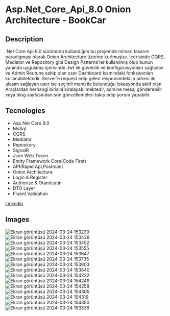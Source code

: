 # Asp.Net_Core_Api_8.0 Onion Architecture - BookCar

## Description <br/>
.Net Core Api 8.0 sürümünü kullandığım bu projemde mimari tasarım paradigması olarak Onion Architecture üzerine kurlmuştur. İçerisinde CQRS, Mediator ve Repository gibi Design Patterns'ler
kullanılmış olup bunun yanında uygulama içerisinde Jwt ile güvenlik ve konfigürasyonları sağlanan ve Admin Routune sahip olan user Dashboard kısmındaki fonksiyonları kullanabilektedir.
Server'e request edip gelen responsedeki ıp adresi ile ulaşım sağlayan user ise seçimli menü ile bulunduğu lokasyonda aktif olan Araçlardan herhangi birisini kiralayabilmektedir,
admine mesaj gönderebilir veya blog sayfasından son güncellemeleri takip edip yorum yapabilir.

## Tecnologies <br/>
+ Asp.Net Core 8.0<br/>
+ MsSql<br/>
+ CQRS<br/>
+ Mediator<br/>
+ Repository<br/>
+ SignalR<br/>
+ Json Web Token<br/>
+ Entity Framework Core(Code First)<br/>
+ API(Rapid Api,Postman)<br/>
+ Onion Architecture<br/>
+ Login & Register<br/>
+ Authorize & Otanticatin<br/>
+ DTO Layer<br/>
+ Fluent Validation<br/>

[Linkedln](https://www.linkedin.com/in/tun%C3%A7-%C3%A7inda%C5%9F-a1b919254/)

## Images <br/>
![Ekran görüntüsü 2024-03-24 153239](https://github.com/Tunc4532/Udemy_CarBook_MyProject/assets/121084967/539ba1ac-8529-41a5-97e2-e73b8b81a718)
![Ekran görüntüsü 2024-03-24 153439](https://github.com/Tunc4532/Udemy_CarBook_MyProject/assets/121084967/98aec9db-2958-41ef-b43e-fd41f32807cd)
![Ekran görüntüsü 2024-03-24 153452](https://github.com/Tunc4532/Udemy_CarBook_MyProject/assets/121084967/a87c812d-5810-4673-817e-541c1654c599)
![Ekran görüntüsü 2024-03-24 153555](https://github.com/Tunc4532/Udemy_CarBook_MyProject/assets/121084967/015054ab-b664-48e5-8e52-d85e95a66ccf)
![Ekran görüntüsü 2024-03-24 153647](https://github.com/Tunc4532/Udemy_CarBook_MyProject/assets/121084967/cfa19298-ca68-4ba6-887b-41cc5e936f6f)
![Ekran görüntüsü 2024-03-24 153735](https://github.com/Tunc4532/Udemy_CarBook_MyProject/assets/121084967/75d02e27-0d77-48ad-914a-5b9675c8e6a4)
![Ekran görüntüsü 2024-03-24 153803](https://github.com/Tunc4532/Udemy_CarBook_MyProject/assets/121084967/fda2c39d-5807-48bb-9d15-0c3a4717f308)
![Ekran görüntüsü 2024-03-24 153840](https://github.com/Tunc4532/Udemy_CarBook_MyProject/assets/121084967/314f6505-3fcc-4b3b-b0b7-8b2815c1f8ee)
![Ekran görüntüsü 2024-03-24 154222](https://github.com/Tunc4532/Udemy_CarBook_MyProject/assets/121084967/49ae5ba8-690f-455a-a319-8d60ef00e9ee)
![Ekran görüntüsü 2024-03-24 154249](https://github.com/Tunc4532/Udemy_CarBook_MyProject/assets/121084967/efb89929-1fd7-4608-8af8-6ad23cfa5f2f)
![Ekran görüntüsü 2024-03-24 154258](https://github.com/Tunc4532/Udemy_CarBook_MyProject/assets/121084967/506b27e4-ff44-444d-a0d9-1b862f8f468f)
![Ekran görüntüsü 2024-03-24 154305](https://github.com/Tunc4532/Udemy_CarBook_MyProject/assets/121084967/052df93c-40f1-43d7-a09e-cb54a5b68074)
![Ekran görüntüsü 2024-03-24 154319](https://github.com/Tunc4532/Udemy_CarBook_MyProject/assets/121084967/c70099b1-c6f9-4728-8a28-5751fb23c460)
![Ekran görüntüsü 2024-03-24 154350](https://github.com/Tunc4532/Udemy_CarBook_MyProject/assets/121084967/a0830772-c835-4514-839a-3c809b5b26fe)
![Ekran görüntüsü 2024-03-24 153338](https://github.com/Tunc4532/Udemy_CarBook_MyProject/assets/121084967/c7024d76-5d23-444c-896c-f365fefb644c)

